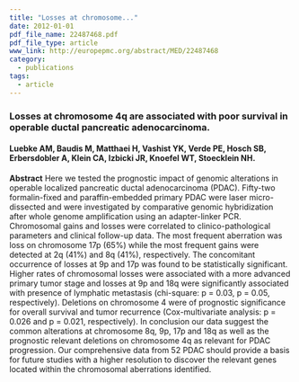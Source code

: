 ```yaml
---
title: "Losses at chromosome..."
date: 2012-01-01
pdf_file_name: 22487468.pdf
pdf_file_type: article
www_link: http://europepmc.org/abstract/MED/22487468
category:
  - publications
tags:
  - article
---
```


### Losses at chromosome 4q are associated with poor survival in operable ductal pancreatic adenocarcinoma.
#### Luebke AM, Baudis M, Matthaei H, Vashist YK, Verde PE, Hosch SB, Erbersdobler A, Klein CA, Izbicki JR, Knoefel WT, Stoecklein NH.

**Abstract** Here we tested the prognostic impact of genomic alterations in operable localized pancreatic ductal adenocarcinoma (PDAC). Fifty-two formalin-fixed and paraffin-embedded primary PDAC were laser micro-dissected and were investigated by comparative genomic hybridization after whole genome amplification using an adapter-linker PCR. Chromosomal gains and losses were correlated to clinico-pathological parameters and clinical follow-up data. The most frequent aberration was loss on chromosome 17p (65%) while the most frequent gains were detected at 2q (41%) and 8q (41%), respectively. The concomitant occurrence of losses at 9p and 17p was found to be statistically significant. Higher rates of chromosomal losses were associated with a more advanced primary tumor stage and losses at 9p and 18q were significantly associated with presence of lymphatic metastasis (chi-square: p = 0.03, p = 0.05, respectively). Deletions on chromosome 4 were of prognostic significance for overall survival and tumor recurrence (Cox-multivariate analysis: p = 0.026 and p = 0.021, respectively). In conclusion our data suggest the common alterations at chromosome 8q, 9p, 17p and 18q as well as the prognostic relevant deletions on chromosome 4q as relevant for PDAC progression. Our comprehensive data from 52 PDAC should provide a basis for future studies with a higher resolution to discover the relevant genes located within the chromosomal aberrations identified.

